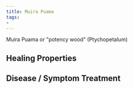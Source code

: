 ```yaml
---
title: Muira Puama
tags:
- 
---
```

Muira Puama or "potency wood" (Ptychopetalum)

## Healing Properties

## Disease / Symptom Treatment

[^1]: **Title:** <br>**Author(s):**  <br>**Institution(s):** <br>**Publication:** <i> </i><br>**Date:** <br>**Abstract:** <i> </i><br>**Link:** []()<br>**Citations:**   